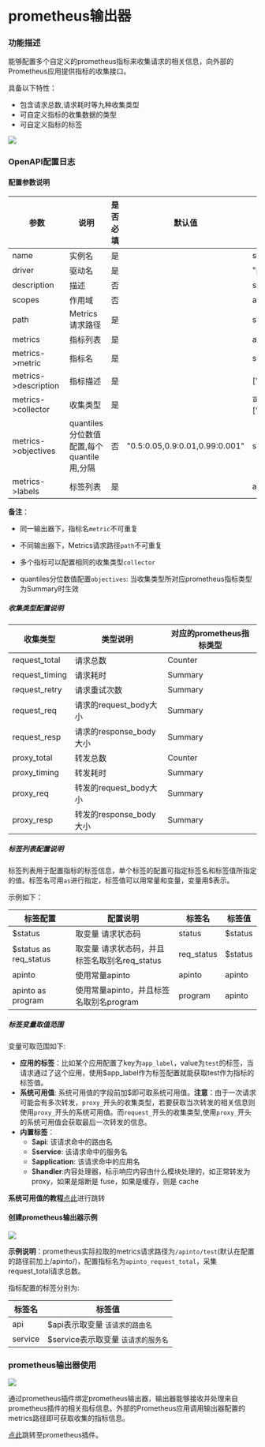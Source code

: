 # prometheus输出器

### 功能描述

能够配置多个自定义的prometheus指标来收集请求的相关信息，向外部的Prometheus应用提供指标的收集接口。

具备以下特性：

* 包含请求总数,请求耗时等九种收集类型
* 可自定义指标的收集数据的类型
* 可自定义指标的标签

![](http://data.eolinker.com/course/guaDbXQa2e9adaef1128ac2d73886d4ecdf2d581eeccca2.png)

### OpenAPI配置日志
#### 配置参数说明

| 参数        | 说明                                      | 是否必填 | 默认值 | 值可能性        |
| ----------- | ----------------------------------------- | -------- | ------ | --------------- |
| name        | 实例名                                    | 是       |        | string          |
| driver      | 驱动名                                    | 是       |        | "prometheus" |
| description | 描述                                      | 否       |        | string          |
| scopes   | 作用域                                    | 否       |        | array_string |
| path     | Metrics请求路径            | 是       |        | string          |
| metrics | 指标列表                                  | 是       |        | array_object |
| metrics->metric | 指标名       | 是     |     | string                                                       |
| metrics->description | 指标描述                         | 是      |  | ["line","json"] |
| metrics->collector | 收集类型     | 是       |        | 可选其一：["request_total","request_timing","request_retry","request_req","request_resp","proxy_total","proxy_timing","proxy_req","proxy_resp"] |
| metrics->objectives | quantiles分位数值配置,每个quantile用,分隔 | 否 | "0.5:0.05,0.9:0.01,0.99:0.001" | string |
| metrics->labels | 标签列表 | 是 | | array_string |

**备注**：

* 同一输出器下，指标名`metric`不可重复

* 不同输出器下，Metrics请求路径`path`不可重复

* 多个指标可以配置相同的收集类型`collector`

* quantiles分位数值配置`objectives`: 当收集类型所对应prometheus指标类型为Summary时生效

  

##### 收集类型配置说明

| 收集类型       | 类型说明                | 对应的prometheus指标类型 |
| -------------- | ----------------------- | ------------------------ |
| request_total  | 请求总数                | Counter                  |
| request_timing | 请求耗时                | Summary                  |
| request_retry  | 请求重试次数            | Summary                  |
| request_req    | 请求的request_body大小  | Summary                  |
| request_resp   | 请求的response_body大小 | Summary                  |
| proxy_total    | 转发总数                | Counter                  |
| proxy_timing   | 转发耗时                | Summary                  |
| proxy_req      | 转发的request_body大小  | Summary                  |
| proxy_resp     | 转发的response_body大小 | Summary                  |



##### 标签列表配置说明

标签列表用于配置指标的标签信息，单个标签的配置可指定标签名和标签值所指定的值。标签名可用`as`进行指定，标签值可以用常量和变量，变量用$表示。

示例如下：

| 标签配置              | 配置说明                                      | 标签名     | 标签值  |
| --------------------- | --------------------------------------------- | ---------- | ------- |
| $status               | 取变量 请求状态码                             | status     | $status |
| $status as req_status | 取变量 请求状态码，并且标签名取别名req_status | req_status | $status |
| apinto                | 使用常量apinto                                | apinto     | apinto  |
| apinto as program     | 使用常量apinto，并且标签名取别名program       | program    | apinto  |

##### 标签变量取值范围

变量可取范围如下:

* **应用的标签**：比如某个应用配置了key为`app_label`，value为`test`的标签，当请求通过了这个应用，使用$app_label作为标签配置就能获取test作为指标的标签值。
* **系统可用值**:  系统可用值的字段前加$即可取系统可用值。**注意**：由于一次请求可能会有多次转发，`proxy_`开头的收集类型，若要获取当次转发的相关信息则使用`proxy_`开头的系统可用值。而`request_`开头的收集类型,使用`proxy_`开头的系统可用值会获取最后一次转发的信息。
* **内置标签**：
  * $**api**: 该请求命中的路由名
  * $**service**: 该请求命中的服务名
  * $**application**: 该请求命中的应用名
  * $**handler**:内容处理器，标示响应内容由什么模块处理的，如正常转发为 proxy，如果是熔断是 fuse，如果是缓存，则是 cache



**系统可用值的教程**[点此](/docs/formatter/#系统可用值)进行跳转



#### 创建prometheus输出器示例

![](http://data.eolinker.com/course/aXbsh4Bf21443e8c1b9b7c448c894489e4dcb93c30e5fe0.gif)

**示例说明**：prometheus实际拉取的metrics请求路径为`/apinto/test`(默认在配置的路径前加上/apinto/)，配置指标名为`apinto_request_total`，采集request_total请求总数。

指标配置的标签分别为:

| 标签名  | 标签值                               |
| ------- | ------------------------------------ |
| api     | $api表示取变量  `该请求的路由名`     |
| service | $service表示取变量  `该请求的服务名` |



### prometheus输出器使用

![](http://data.eolinker.com/course/eUCrM7n00732bf46a30d528853f7da77273d513639e8fe5.png)

通过prometheus插件绑定prometheus输出器，输出器能够接收并处理来自prometheus插件的相关指标信息。外部的Prometheus应用调用输出器配置的metrics路径即可获取收集的指标信息。

[点此](/docs/dashboard/plugins/prometheus.md)跳转至prometheus插件。

